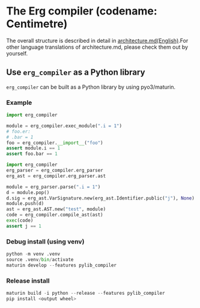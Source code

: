 # The Erg compiler (codename: Centimetre)

The overall structure is described in detail in [architecture.md(English)](../../doc/EN/compiler/architecture.md).For other language translations of architecture.md, please check them out by yourself.

## Use `erg_compiler` as a Python library

`erg_compiler` can be built as a Python library by using pyo3/maturin.

### Example

```python
import erg_compiler

module = erg_compiler.exec_module(".i = 1")
# foo.er:
# .bar = 1
foo = erg_compiler.__import__("foo")
assert module.i == 1
assert foo.bar == 1
```

```python
import erg_compiler
erg_parser = erg_compiler.erg_parser
erg_ast = erg_compiler.erg_parser.ast

module = erg_parser.parse(".i = 1")
d = module.pop()
d.sig = erg_ast.VarSignature.new(erg_ast.Identifier.public("j"), None)
module.push(d)
ast = erg_ast.AST.new("test", module)
code = erg_compiler.compile_ast(ast)
exec(code)
assert j == 1
```

### Debug install (using venv)

```python
python -m venv .venv
source .venv/bin/activate
maturin develop --features pylib_compiler
```

### Release install

```python
maturin build -i python --release --features pylib_compiler
pip install <output wheel>
```
